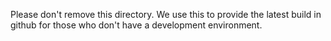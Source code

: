 Please don't remove this directory. We use this to provide the latest build
in github for those who don't have a development environment.